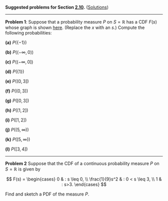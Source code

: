 **Suggested problems for Section [2.10](https://mml.johnmyersmath.com/stats-book/chapters/prob-spaces.html#distribution-and-quantile-functions).** ([Solutions](04-suggested-problems-sol.md))

---

**Problem 1**: Suppose that a probability measure $P$ on $S = \mathbb{R}$ has a CDF $F(s)$ whose graph is shown [here](../img/cdf.png). (Replace the $x$ with an $s$.) Compute the following probabilities:

**(a)** $P(\{-1\})$

**(b)** $P\big( (-\infty,0) \big)$

**(c)** $P \big( (-\infty,0] \big)$

**(d)** $P(\{1\})$

**(e)** $P \big( (0,3] \big)$

**(f)** $P \big( (0,3) \big)$

**(g)** $P \big( [0,3] \big)$

**(h)** $P \big( (1,2] \big)$

**(i)** $P \big( [1,2] \big)$

**(j)** $P \big( (5,\infty) \big)$

**(k)** $P \big( [5, \infty) \big)$

**(l)** $P\big([3,4] \big)$

---

**Problem 2** Suppose that the CDF of a continuous probability measure $P$ on $S=\mathbb{R}$ is given by

$$
F(s) = \begin{cases}
0 & : s \leq 0, \\
\frac{1}{9}s^2 & : 0 < s \leq 3, \\
1 & : s>3.
\end{cases}
$$

Find and sketch a PDF of the measure $P$.